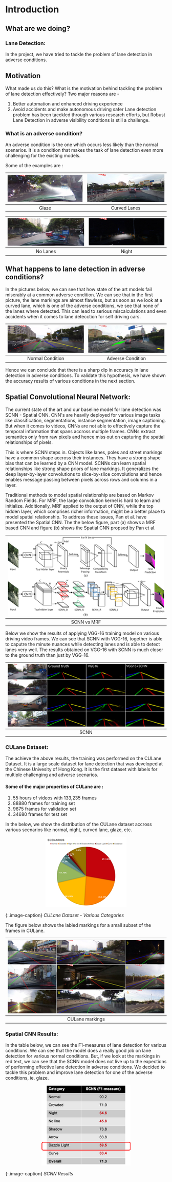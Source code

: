 # Introduction

## What are we doing?
### Lane Detection: 
In the project, we have tried to tackle the problem of lane detection in adverse conditions.

## Motivation
What made us do this? What is the motivation behind tackling the problem of lane detection effectively?
Two major reasons are - 
1. Better automation and enhanced driving experience​
2. Avoid accidents​ and make autonomous driving safer
Lane detection problem has been tacckled through various research efforts, but Robust Lane Detection in adverse visibility conditions is still a challenge. 

### What is an adverse condition?
An adverse condition is the one which occurs less likely than the normal scenarios. It is a condition that makes the task of lane detection even more challenging for the existing models. 

Some of the examples are :
<style>
.image-caption {
  text-align: center;
  font-size: .8rem;
  color: light-grey;
} 
</style>

| ![Glaze](images/glaze.png "Glaze") | ![Curved Lanes](images/curvedlanes.png "Curved Lanes") |
| :---: | :---: |
| Glaze | Curved Lanes |

<style>
.image-caption {
  text-align: center;
  font-size: .8rem;
  color: light-grey;
} 
</style>

| ![No Lanes](images/nolane.png "No Lanes") | ![Night](images/night.png "Night") |
| :---: | :---: |
| No Lanes | Night |



## What happens to lane detection in adverse conditions?
In the pictures below, we can see that how state of the art models fail miserably at a common adverse condition. We can see that in the first picture, the lane markings are almost flawless, but as soon as we look at a curved lane, which is one of the adverse conditions, we see that none of the lanes where detected. This can lead to serious miscalculations and even accidents when it comes to lane detecction for self driving cars.

|![Before](images/before.png "Before")|![After](images/after.png "After")|  
| :---: | :---: | 
| Normal Condition |Adverse Condition|


Hence we can conclude that there is a sharp dip in accuracy in lane detection in adverse conditions. To validate this hypothesis, we have shown the accuracy results of various conditions in the next section.
## Spatial Convolutional Neural Network:
The current state of the art and our baseline model for lane detection was SCNN - Spatial CNN. CNN's are heavily deployed for various image tasks like classification, segmentations, instance segmentation, image captioning. But when it comes to videos, CNNs are not able to effectively capture the temporal information that spans accross multiple frames. CNNs extract semantics only from raw pixels and hence miss out on capturing the spatial relationships of pixels. 

This is where SCNN steps in. Objects like lanes, poles and street markings have a common shape accross their instances. They have a strong shape bias that can be learned by a CNN model. SCNNs can learn spatial relationships like strong shape priors of lane markings. It generalizes the deep layer-by-layer convolutions to slice-by-slice convolutions and hence enables message passing between pixels across rows and columns in a layer. 

Traditional methods to model spatial relationship are based on Markov Random Fields. For MRF, the large convolution kernel is hard to learn and initialize. Additionally, MRF  applied to the
output of CNN, while the top hidden layer, which comprises richer information, might be a better place to model spatial relationship. To address these issues, Pan et al. have presented the Spatial CNN. The the below figure, part (a) shows a MRF based CNN and figure (b) shows the Spatial CNN propsed by Pan et al.

|![SCNN vs MRF](images/scnn-diag.png "SCNN vs MRF") |
| :---: |
| SCNN vs MRF |


Below we show the results of applying VGG-16 training model on various driving video frames. We can see that SCNN with VGG-16, together is able to caputre the minute nuances while detecting lanes and is able to detect lanes very well. The results obtained on VGG-16 with SCNN is much closer to the ground truth than just by VGG-16.



|![SCNN ](images/scnn_result.png "SCNN ") |
| :---: |
| SCNN |








### CULane Dataset:

The achieve the above results, the training was performed on the CULane Dataset. It is a large scale dataset for lane detection that was developed at the Chinese Univesity of Hong Kong. It is the first dataset with labels for multiple challenging and adverse scenarios. 

#### Some of the major properties of CULane are :

1. 55 hours of videos with 133,235 frames
2. 88880 frames for training set
3. 9675 frames for validation set
4. 34680 frames for test set

In the below, we show the distribution of the CULane dataset accross various scenarios like normal, night, curved lane, glaze, etc.  

<!-- img src="images/test.png"  width="40%" height="40%"> -->

<style>
.image-caption {
  text-align: center;
  font-size: .8rem;
  color: light-grey;
}
</style>

<p align="center">
	<img src="images/test.png" width="50%" />
</p>

{:.image-caption}
*CULane Dataset - Various Categories*

The figure below shows the labled markings for a small subset of the frames in CULane.


<p align="center">



|![CULane markings ](images/markings_culane.png "CULane markings ")
| :---: |
| CULane markings | 


</p>


### Spatial CNN Results:

In the table below, we can see the F1-measures of lane detection for various conditions. We can see that the model does a really good job on lane detection for various normal conditions. But, if we look at the markings in red text, we can see that the SCNN model does not live up to the expections of performing effective lane detection in adverse conditions. We decided to tackle this problem and improve lane detection for one of the adverse conditions, ie. glaze. 


<p align="center">
	<img src="images/scnn_table.png" width="55%" />
</p>

{:.image-caption}
*SCNN Results*
